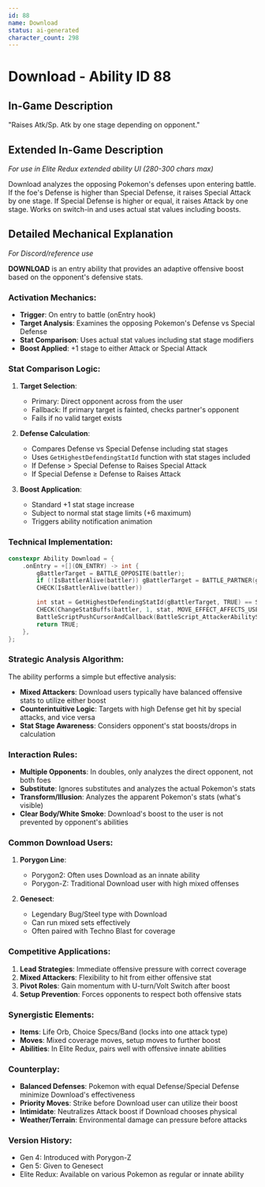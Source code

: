 ```yaml
---
id: 88
name: Download
status: ai-generated
character_count: 298
---
```


# Download - Ability ID 88

## In-Game Description
"Raises Atk/Sp. Atk by one stage depending on opponent."

## Extended In-Game Description
*For use in Elite Redux extended ability UI (280-300 chars max)*

Download analyzes the opposing Pokemon's defenses upon entering battle. If the foe's Defense is higher than Special Defense, it raises Special Attack by one stage. If Special Defense is higher or equal, it raises Attack by one stage. Works on switch-in and uses actual stat values including boosts.

## Detailed Mechanical Explanation
*For Discord/reference use*

**DOWNLOAD** is an entry ability that provides an adaptive offensive boost based on the opponent's defensive stats.

### Activation Mechanics:
- **Trigger**: On entry to battle (onEntry hook)
- **Target Analysis**: Examines the opposing Pokemon's Defense vs Special Defense
- **Stat Comparison**: Uses actual stat values including stat stage modifiers
- **Boost Applied**: +1 stage to either Attack or Special Attack

### Stat Comparison Logic:
1. **Target Selection**:
   - Primary: Direct opponent across from the user
   - Fallback: If primary target is fainted, checks partner's opponent
   - Fails if no valid target exists

2. **Defense Calculation**:
   - Compares Defense vs Special Defense including stat stages
   - Uses `GetHighestDefendingStatId` function with stat stages included
   - If Defense > Special Defense to Raises Special Attack
   - If Special Defense ≥ Defense to Raises Attack

3. **Boost Application**:
   - Standard +1 stat stage increase
   - Subject to normal stat stage limits (+6 maximum)
   - Triggers ability notification animation

### Technical Implementation:
```c
constexpr Ability Download = {
    .onEntry = +[](ON_ENTRY) -> int {
        gBattlerTarget = BATTLE_OPPOSITE(battler);
        if (!IsBattlerAlive(battler)) gBattlerTarget = BATTLE_PARTNER(gBattlerTarget);
        CHECK(IsBattlerAlive(battler))

        int stat = GetHighestDefendingStatId(gBattlerTarget, TRUE) == STAT_DEF ? STAT_SPATK : STAT_ATK;
        CHECK(ChangeStatBuffs(battler, 1, stat, MOVE_EFFECT_AFFECTS_USER, NULL))
        BattleScriptPushCursorAndCallback(BattleScript_AttackerAbilityStatRaiseEnd3);
        return TRUE;
    },
};
```

### Strategic Analysis Algorithm:
The ability performs a simple but effective analysis:
- **Mixed Attackers**: Download users typically have balanced offensive stats to utilize either boost
- **Counterintuitive Logic**: Targets with high Defense get hit by special attacks, and vice versa
- **Stat Stage Awareness**: Considers opponent's stat boosts/drops in calculation

### Interaction Rules:
- **Multiple Opponents**: In doubles, only analyzes the direct opponent, not both foes
- **Substitute**: Ignores substitutes and analyzes the actual Pokemon's stats
- **Transform/Illusion**: Analyzes the apparent Pokemon's stats (what's visible)
- **Clear Body/White Smoke**: Download's boost to the user is not prevented by opponent's abilities

### Common Download Users:
1. **Porygon Line**: 
   - Porygon2: Often uses Download as an innate ability
   - Porygon-Z: Traditional Download user with high mixed offenses

2. **Genesect**: 
   - Legendary Bug/Steel type with Download
   - Can run mixed sets effectively
   - Often paired with Techno Blast for coverage

### Competitive Applications:
1. **Lead Strategies**: Immediate offensive pressure with correct coverage
2. **Mixed Attackers**: Flexibility to hit from either offensive stat
3. **Pivot Roles**: Gain momentum with U-turn/Volt Switch after boost
4. **Setup Prevention**: Forces opponents to respect both offensive stats

### Synergistic Elements:
- **Items**: Life Orb, Choice Specs/Band (locks into one attack type)
- **Moves**: Mixed coverage moves, setup moves to further boost
- **Abilities**: In Elite Redux, pairs well with offensive innate abilities

### Counterplay:
- **Balanced Defenses**: Pokemon with equal Defense/Special Defense minimize Download's effectiveness
- **Priority Moves**: Strike before Download user can utilize their boost
- **Intimidate**: Neutralizes Attack boost if Download chooses physical
- **Weather/Terrain**: Environmental damage can pressure before attacks

### Version History:
- Gen 4: Introduced with Porygon-Z
- Gen 5: Given to Genesect
- Elite Redux: Available on various Pokemon as regular or innate ability